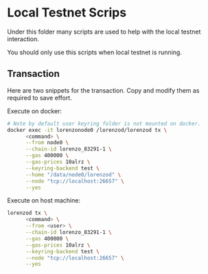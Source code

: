 # Local Testnet Scrips

Under this folder many scripts are used to help with the local testnet interaction.

You should only use this scripts when local testnet is running.

## Transaction

Here are two snippets for the transaction. Copy and modify them as required to save effort.

Execute on docker:

```bash
# Note by default user keyring folder is not mounted on docker.
docker exec -it lorenzonode0 /lorenzod/lorenzod tx \
      <command> \
      --from node0 \
      --chain-id lorenzo_83291-1 \
      --gas 400000 \
      --gas-prices 10alrz \
      --keyring-backend test \
      --home "/data/node0/lorenzod" \
      --node "tcp://localhost:26657" \
      --yes
```

Execute on host machine:

```bash
lorenzod tx \
      <command> \
      --from <user> \
      --chain-id lorenzo_83291-1 \
      --gas 400000 \
      --gas-prices 10alrz \
      --keyring-backend test \
      --node "tcp://localhost:26657" \
      --yes
```